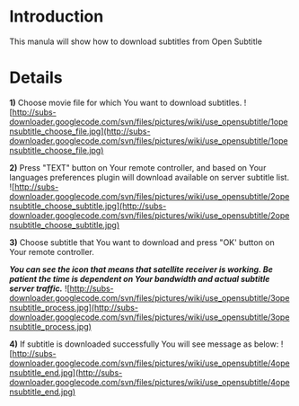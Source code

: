 # Introduction #

This manula will show how to download subtitles from Open Subtitle


# Details #

**1)** Choose movie file for which You want to download subtitles.
![http://subs-downloader.googlecode.com/svn/files/pictures/wiki/use_opensubtitle/1opensubtitle_choose_file.jpg](http://subs-downloader.googlecode.com/svn/files/pictures/wiki/use_opensubtitle/1opensubtitle_choose_file.jpg)

**2)** Press "TEXT" button on Your remote controller, and based on Your languages preferences plugin will download available on server subtitle list.
![http://subs-downloader.googlecode.com/svn/files/pictures/wiki/use_opensubtitle/2opensubtitle_choose_subtitle.jpg](http://subs-downloader.googlecode.com/svn/files/pictures/wiki/use_opensubtitle/2opensubtitle_choose_subtitle.jpg)

**3)** Choose subtitle that You want to download and press "OK' button on Your remote controller.

**_You can see the icon that means that satellite receiver is working. Be patient the time is dependent on Your bandwidth and actual subtitle server traffic._**
![http://subs-downloader.googlecode.com/svn/files/pictures/wiki/use_opensubtitle/3opensubtitle_process.jpg](http://subs-downloader.googlecode.com/svn/files/pictures/wiki/use_opensubtitle/3opensubtitle_process.jpg)

**4)** If subtitle is downloaded successfully You will see message as below:
![http://subs-downloader.googlecode.com/svn/files/pictures/wiki/use_opensubtitle/4opensubtitle_end.jpg](http://subs-downloader.googlecode.com/svn/files/pictures/wiki/use_opensubtitle/4opensubtitle_end.jpg)